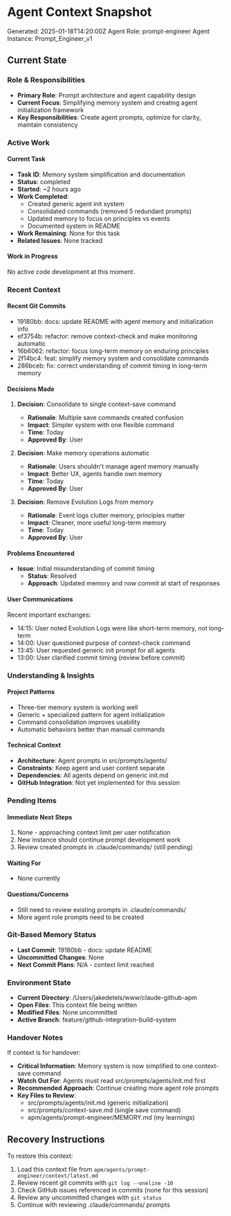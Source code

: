 # Agent Context Snapshot

Generated: 2025-01-18T14:20:00Z
Agent Role: prompt-engineer
Agent Instance: Prompt_Engineer_v1

## Current State

### Role & Responsibilities

- **Primary Role**: Prompt architecture and agent capability design
- **Current Focus**: Simplifying memory system and creating agent initialization framework
- **Key Responsibilities**: Create agent prompts, optimize for clarity, maintain consistency

### Active Work

#### Current Task

- **Task ID**: Memory system simplification and documentation
- **Status**: completed
- **Started**: ~2 hours ago
- **Work Completed**: 
  - Created generic agent init system
  - Consolidated commands (removed 5 redundant prompts)
  - Updated memory to focus on principles vs events
  - Documented system in README
- **Work Remaining**: None for this task
- **Related Issues**: None tracked

#### Work in Progress

No active code development at this moment.

### Recent Context

#### Recent Git Commits

- 19180bb: docs: update README with agent memory and initialization info
- ef3754b: refactor: remove context-check and make monitoring automatic
- 16b6062: refactor: focus long-term memory on enduring principles
- 2f14bc4: feat: simplify memory system and consolidate commands
- 286bceb: fix: correct understanding of commit timing in long-term memory

#### Decisions Made

1. **Decision**: Consolidate to single context-save command
   - **Rationale**: Multiple save commands created confusion
   - **Impact**: Simpler system with one flexible command
   - **Time**: Today
   - **Approved By**: User

2. **Decision**: Make memory operations automatic
   - **Rationale**: Users shouldn't manage agent memory manually
   - **Impact**: Better UX, agents handle own memory
   - **Time**: Today
   - **Approved By**: User

3. **Decision**: Remove Evolution Logs from memory
   - **Rationale**: Event logs clutter memory, principles matter
   - **Impact**: Cleaner, more useful long-term memory
   - **Time**: Today
   - **Approved By**: User

#### Problems Encountered

- **Issue**: Initial misunderstanding of commit timing
  - **Status**: Resolved
  - **Approach**: Updated memory and now commit at start of responses

#### User Communications

Recent important exchanges:
- 14:15: User noted Evolution Logs were like short-term memory, not long-term
- 14:00: User questioned purpose of context-check command
- 13:45: User requested generic init prompt for all agents
- 13:00: User clarified commit timing (review before commit)

### Understanding & Insights

#### Project Patterns

- Three-tier memory system is working well
- Generic + specialized pattern for agent initialization
- Command consolidation improves usability
- Automatic behaviors better than manual commands

#### Technical Context

- **Architecture**: Agent prompts in src/prompts/agents/
- **Constraints**: Keep agent and user content separate
- **Dependencies**: All agents depend on generic init.md
- **GitHub Integration**: Not yet implemented for this session

### Pending Items

#### Immediate Next Steps

1. None - approaching context limit per user notification
2. New instance should continue prompt development work
3. Review created prompts in .claude/commands/ (still pending)

#### Waiting For

- None currently

#### Questions/Concerns

- Still need to review existing prompts in .claude/commands/
- More agent role prompts need to be created

### Git-Based Memory Status

- **Last Commit**: 19180bb - docs: update README
- **Uncommitted Changes**: None
- **Next Commit Plans**: N/A - context limit reached

### Environment State

- **Current Directory**: /Users/jakedetels/www/claude-github-apm
- **Open Files**: This context file being written
- **Modified Files**: None uncommitted
- **Active Branch**: feature/github-integration-build-system

### Handover Notes

If context is for handover:

- **Critical Information**: Memory system is now simplified to one context-save command
- **Watch Out For**: Agents must read src/prompts/agents/init.md first
- **Recommended Approach**: Continue creating more agent role prompts
- **Key Files to Review**: 
  - src/prompts/agents/init.md (generic initialization)
  - src/prompts/context-save.md (single save command)
  - apm/agents/prompt-engineer/MEMORY.md (my learnings)

## Recovery Instructions

To restore this context:

1. Load this context file from `apm/agents/prompt-engineer/context/latest.md`
2. Review recent git commits with `git log --oneline -10`
3. Check GitHub issues referenced in commits (none for this session)
4. Review any uncommitted changes with `git status`
5. Continue with reviewing .claude/commands/ prompts
